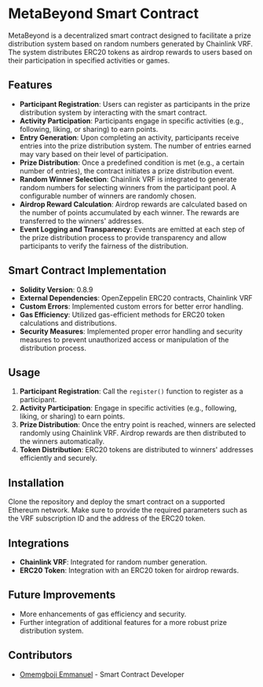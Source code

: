 # MetaBeyond Smart Contract

MetaBeyond is a decentralized smart contract designed to facilitate a prize distribution system based on random numbers generated by Chainlink VRF. The system distributes ERC20 tokens as airdrop rewards to users based on their participation in specified activities or games.

## Features

- **Participant Registration**: Users can register as participants in the prize distribution system by interacting with the smart contract.
- **Activity Participation**: Participants engage in specific activities (e.g., following, liking, or sharing) to earn points.
- **Entry Generation**: Upon completing an activity, participants receive entries into the prize distribution system. The number of entries earned may vary based on their level of participation.
- **Prize Distribution**: Once a predefined condition is met (e.g., a certain number of entries), the contract initiates a prize distribution event.
- **Random Winner Selection**: Chainlink VRF is integrated to generate random numbers for selecting winners from the participant pool. A configurable number of winners are randomly chosen.
- **Airdrop Reward Calculation**: Airdrop rewards are calculated based on the number of points accumulated by each winner. The rewards are transferred to the winners' addresses.
- **Event Logging and Transparency**: Events are emitted at each step of the prize distribution process to provide transparency and allow participants to verify the fairness of the distribution.

## Smart Contract Implementation

- **Solidity Version**: 0.8.9
- **External Dependencies**: OpenZeppelin ERC20 contracts, Chainlink VRF
- **Custom Errors**: Implemented custom errors for better error handling.
- **Gas Efficiency**: Utilized gas-efficient methods for ERC20 token calculations and distributions.
- **Security Measures**: Implemented proper error handling and security measures to prevent unauthorized access or manipulation of the distribution process.

## Usage

1. **Participant Registration**: Call the `register()` function to register as a participant.
2. **Activity Participation**: Engage in specific activities (e.g., following, liking, or sharing) to earn points.
3. **Prize Distribution**: Once the entry point is reached, winners are selected randomly using Chainlink VRF. Airdrop rewards are then distributed to the winners automatically.
4. **Token Distribution**: ERC20 tokens are distributed to winners' addresses efficiently and securely.

## Installation

Clone the repository and deploy the smart contract on a supported Ethereum network. Make sure to provide the required parameters such as the VRF subscription ID and the address of the ERC20 token.

## Integrations

- **Chainlink VRF**: Integrated for random number generation.
- **ERC20 Token**: Integration with an ERC20 token for airdrop rewards.

## Future Improvements

- More enhancements of gas efficiency and security.
- Further integration of additional features for a more robust prize distribution system.

## Contributors

- [Omemgboji Emmanuel](mailto:emmanuelomemgboji@gmail.com) - Smart Contract Developer


